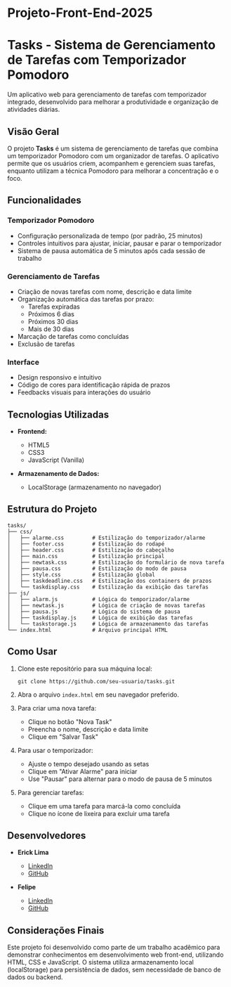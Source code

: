# Projeto-Front-End-2025
# Tasks - Sistema de Gerenciamento de Tarefas com Temporizador Pomodoro

Um aplicativo web para gerenciamento de tarefas com temporizador integrado, desenvolvido para melhorar a produtividade e organização de atividades diárias.

## Visão Geral

O projeto **Tasks** é um sistema de gerenciamento de tarefas que combina um temporizador Pomodoro com um organizador de tarefas. O aplicativo permite que os usuários criem, acompanhem e gerenciem suas tarefas, enquanto utilizam a técnica Pomodoro para melhorar a concentração e o foco.

## Funcionalidades

### Temporizador Pomodoro
- Configuração personalizada de tempo (por padrão, 25 minutos)
- Controles intuitivos para ajustar, iniciar, pausar e parar o temporizador
- Sistema de pausa automática de 5 minutos após cada sessão de trabalho

### Gerenciamento de Tarefas
- Criação de novas tarefas com nome, descrição e data limite
- Organização automática das tarefas por prazo:
  - Tarefas expiradas
  - Próximos 6 dias
  - Próximos 30 dias
  - Mais de 30 dias
- Marcação de tarefas como concluídas
- Exclusão de tarefas

### Interface
- Design responsivo e intuitivo
- Código de cores para identificação rápida de prazos
- Feedbacks visuais para interações do usuário

## Tecnologias Utilizadas

- **Frontend:**
  - HTML5
  - CSS3
  - JavaScript (Vanilla)

- **Armazenamento de Dados:**
  - LocalStorage (armazenamento no navegador)

## Estrutura do Projeto

```
tasks/
├── css/
│   ├── alarme.css         # Estilização do temporizador/alarme
│   ├── footer.css         # Estilização do rodapé
│   ├── header.css         # Estilização do cabeçalho
│   ├── main.css           # Estilização principal
│   ├── newtask.css        # Estilização do formulário de nova tarefa
│   ├── pausa.css          # Estilização do modo de pausa
│   ├── style.css          # Estilização global
│   ├── taskdeadline.css   # Estilização dos containers de prazos
│   └── taskdisplay.css    # Estilização da exibição das tarefas
├── js/
│   ├── alarm.js           # Lógica do temporizador/alarme
│   ├── newtask.js         # Lógica de criação de novas tarefas
│   ├── pausa.js           # Lógica do sistema de pausa
│   ├── taskdisplay.js     # Lógica de exibição das tarefas
│   └── taskstorage.js     # Lógica de armazenamento das tarefas
└── index.html             # Arquivo principal HTML
```

## Como Usar

1. Clone este repositório para sua máquina local:
   ```
   git clone https://github.com/seu-usuario/tasks.git
   ```

2. Abra o arquivo `index.html` em seu navegador preferido.

3. Para criar uma nova tarefa:
   - Clique no botão "Nova Task"
   - Preencha o nome, descrição e data limite
   - Clique em "Salvar Task"

4. Para usar o temporizador:
   - Ajuste o tempo desejado usando as setas
   - Clique em "Ativar Alarme" para iniciar
   - Use "Pausar" para alternar para o modo de pausa de 5 minutos

5. Para gerenciar tarefas:
   - Clique em uma tarefa para marcá-la como concluída
   - Clique no ícone de lixeira para excluir uma tarefa

## Desenvolvedores

- **Erick Lima**
  - [LinkedIn](https://www.linkedin.com/in/erick-lima-0ab586283/)
  - [GitHub](https://github.com/ericklimagg)

- **Felipe**
  - [LinkedIn](https://linkedin.com/in/parceiro)
  - [GitHub](https://github.com/lipino2005)

## Considerações Finais

Este projeto foi desenvolvido como parte de um trabalho acadêmico para demonstrar conhecimentos em desenvolvimento web front-end, utilizando HTML, CSS e JavaScript. O sistema utiliza armazenamento local (localStorage) para persistência de dados, sem necessidade de banco de dados ou backend.
